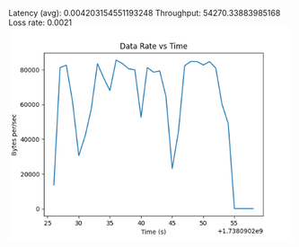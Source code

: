 Latency (avg): 0.004203154551193248
Throughput: 54270.33883985168
Loss rate: 0.0021
![Data Rate vs Time](rw612.png)

